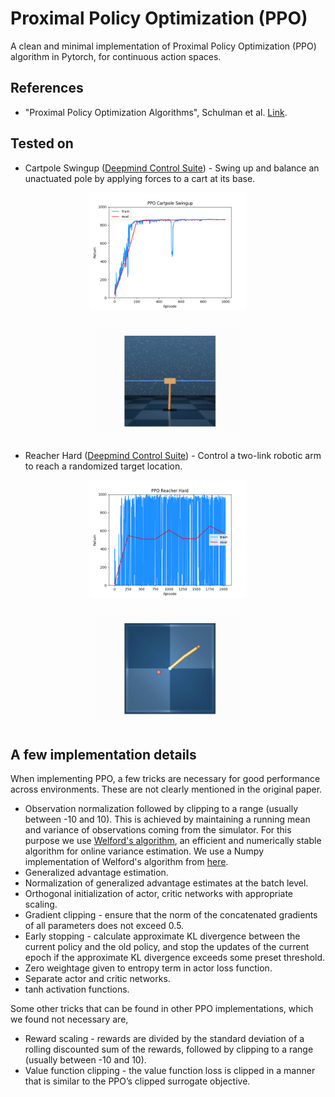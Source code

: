 # Proximal Policy Optimization (PPO)
A clean and minimal implementation of Proximal Policy Optimization (PPO) algorithm in Pytorch, for continuous action spaces.

## References
* "Proximal Policy Optimization Algorithms", Schulman et al. [Link](https://arxiv.org/abs/1707.06347).

## Tested on

* Cartpole Swingup ([Deepmind Control Suite](https://github.com/deepmind/dm_control/tree/master/dm_control/suite)) - Swing up and balance an unactuated pole by applying forces to a cart at its base.

<p align="center">
<img src=".media/ppo_cartpole_swingup.png" width="50%" height="50%"/>
</p>

<p align="center">
<img src=".media/ppo_cartpole_swingup.gif" width="50%" height="50%"/>
</p>

* Reacher Hard ([Deepmind Control Suite](https://github.com/deepmind/dm_control/tree/master/dm_control/suite)) - Control a two-link robotic arm to reach a randomized target location.

<p align="center">
<img src=".media/ppo_reacher_hard.png" width="50%" height="50%"/>
</p>

<p align="center">
<img src=".media/ppo_reacher_hard.gif" width="50%" height="50%"/>
</p>

## A few implementation details 
When implementing PPO, a few tricks are necessary for good performance across environments. These are not clearly mentioned in the original paper.
* Observation normalization followed by clipping to a range (usually between -10 and 10). This is achieved by maintaining a running mean and variance of observations coming from the simulator. For this purpose we use [Welford's algorithm](https://en.wikipedia.org/wiki/Algorithms_for_calculating_variance#Welford's_online_algorithm), an efficient and numerically stable algorithm for online variance estimation. We use a Numpy implementation of Welford's algorithm from [here](https://github.com/a-mitani/welford).
* Generalized advantage estimation.
* Normalization of generalized advantage estimates at the batch level.
* Orthogonal initialization of actor, critic networks with appropriate scaling.
* Gradient clipping - ensure that the norm of the concatenated gradients of all parameters does not exceed 0.5.
* Early stopping - calculate approximate KL divergence between the current policy and the old policy, and stop the updates of the current epoch if the approximate KL divergence exceeds some preset threshold.
* Zero weightage given to entropy term in actor loss function.
* Separate actor and critic networks.
* tanh activation functions.

Some other tricks that can be found in other PPO implementations, which we found not necessary are,
* Reward scaling - rewards are divided by the standard deviation of a rolling discounted sum of the rewards, followed by clipping to a range (usually between -10 and 10).
* Value function clipping - the value function loss is clipped in a manner that is similar to the PPO’s clipped surrogate objective.
  
